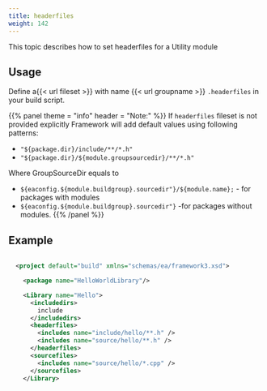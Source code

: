 ```yaml
---
title: headerfiles
weight: 142
---
```


This topic describes how to set headerfiles for a Utility module

## Usage ##

Define a{{< url fileset >}} with name {{< url groupname >}} `.headerfiles` in your build script.


{{% panel theme = "info" header = "Note:" %}}
If `headerfiles` fileset is not provided explicitly Framework will add default values
using following patterns:

 - `"${package.dir}/include/**/*.h"`
 - `"${package.dir}/${module.groupsourcedir}/**/*.h"`

Where GroupSourceDir equals to

 - `${eaconfig.${module.buildgroup}.sourcedir"}/${module.name};` - for packages with modules
 - `${eaconfig.${module.buildgroup}.sourcedir"}` -for packages without modules.
{{% /panel %}}
## Example ##


```xml

  <project default="build" xmlns="schemas/ea/framework3.xsd">

    <package name="HelloWorldLibrary"/>

    <Library name="Hello">
      <includedirs>
        include
      </includedirs>
      <headerfiles>
        <includes name="include/hello/**.h" />
        <includes name="source/hello/**.h" />
      </headerfiles>
      <sourcefiles>
        <includes name="source/hello/*.cpp" />
      </sourcefiles>
    </Library>

```
